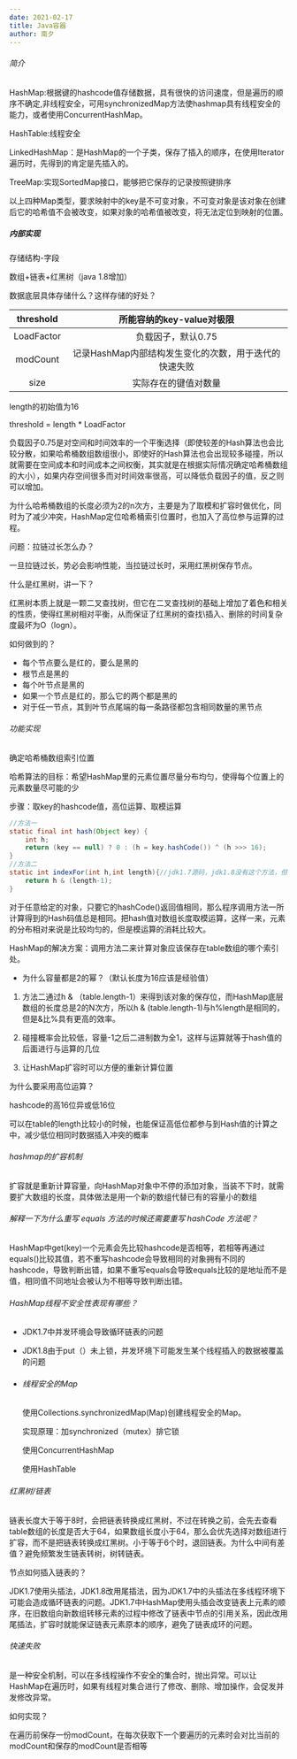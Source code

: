 ```yaml
---
date: 2021-02-17
title: Java容器
author: 南夕
---
```


###### 简介

HashMap:根据键的hashcode值存储数据，具有很快的访问速度，但是遍历的顺序不确定,非线程安全，可用synchronizedMap方法使hashmap具有线程安全的能力，或者使用ConcurrentHashMap。

HashTable:线程安全

LinkedHashMap：是HashMap的一个子类，保存了插入的顺序，在使用Iterator遍历时，先得到的肯定是先插入的。

TreeMap:实现SortedMap接口，能够把它保存的记录按照键排序

以上四种Map类型，要求映射中的key是不可变对象，不可变对象是该对象在创建后它的哈希值不会被改变，如果对象的哈希值被改变，将无法定位到映射的位置。

##### 内部实现

  存储结构-字段

数组+链表+红黑树（java 1.8增加）

数据底层具体存储什么？这样存储的好处？

 

| threshold  |               所能容纳的key-value对极限               |
| :--------: | :---------------------------------------------------: |
| LoadFactor |                  负载因子，默认0.75                   |
|  modCount  | 记录HashMap内部结构发生变化的次数，用于迭代的快速失败 |
|    size    |                 实际存在的键值对数量                  |

length的初始值为16

  threshold = length * LoadFactor

负载因子0.75是对空间和时间效率的一个平衡选择（即使较差的Hash算法也会比较分散，如果哈希桶数组数组很小，即使好的Hash算法也会出现较多碰撞，所以就需要在空间成本和时间成本之间权衡，其实就是在根据实际情况确定哈希桶数组的大小），如果内存空间很多而对时间效率很高，可以降低负载因子的值，反之则可以增加。

为什么哈希桶数组的长度必须为2的n次方，主要是为了取模和扩容时做优化，同时为了减少冲突，HashMap定位哈希桶索引位置时，也加入了高位参与运算的过程。

问题：拉链过长怎么办？

一旦拉链过长，势必会影响性能，当拉链过长时，采用红黑树保存节点。

什么是红黑树，讲一下？

红黑树本质上就是一颗二叉查找树，但它在二叉查找树的基础上增加了着色和相关的性质，使得红黑树相对平衡，从而保证了红黑树的查找\插入、删除的时间复杂度最坏为O（logn）。

如何做到的？

- 每个节点要么是红的，要么是黑的
- 根节点是黑的
- 每个叶节点是黑的
- 如果一个节点是红的，那么它的两个都是黑的
- 对于任一节点，其到叶节点尾端的每一条路径都包含相同数量的黑节点

###### 功能实现

确定哈希桶数组索引位置

哈希算法的目标：希望HashMap里的元素位置尽量分布均匀，使得每个位置上的元素数量尽可能的少

步骤：取key的hashcode值，高位运算、取模运算

```java
//方法一
static final int hash(Object key) {
    int h;
    return (key == null) ? 0 : (h = key.hashCode()) ^ (h >>> 16);
}
//方法二
static int indexFor(int h,int length){//jdk1.7源码，jdk1.8没有这个方法，但实现原理是一样的
    return h & (length-1);
}
```

对于任意给定的对象，只要它的hashCode()返回值相同，那么程序调用方法一所计算得到的Hash码值总是相同。把hash值对数组长度取模运算，这样一来，元素的分布相对来说是比较均匀的，但是模运算的消耗比较大。

HashMap的解决方案：调用方法二来计算对象应该保存在table数组的哪个索引处。

- 为什么容量都是2的幂？（默认长度为16应该是经验值）

1. 方法二通过h & （table.length-1）来得到该对象的保存位，而HashMap底层数组的长度总是2的N次方，所以h & (table.length-1)与h%length是相同的，但是&比%具有更高的效率。

2. 碰撞概率会比较低，容量-1之后二进制数为全1，这样与运算就等于hash值的后面进行与运算的几位
3. 让HashMap扩容时可以方便的重新计算位置

为什么要采用高位运算？

hashcode的高16位异或低16位

可以在table的length比较小的时候，也能保证高低位都参与到Hash值的计算之中，减少低位相同时数据插入冲突的概率

###### hashmap的扩容机制

扩容就是重新计算容量，向HashMap对象中不停的添加对象，当装不下时，就需要扩大数组的长度，具体做法是用一个新的数组代替已有的容量小的数组

###### 解释一下为什么重写 equals 方法的时候还需要重写 hashCode 方法呢？

HashMap中get(key)一个元素会先比较hashcode是否相等，若相等再通过equals()比较其值，若不重写hashcode会导致相同的对象拥有不同的hashcode，导致判断出错，如果不重写equals会导致equals比较的是地址而不是值，相同值不同地址会被认为不相等导致判断出错。

###### HashMap线程不安全性表现有哪些？

- JDK1.7中并发环境会导致循环链表的问题

- JDK1.8由于put（）未上锁，并发环境下可能发生某个线程插入的数据被覆盖的问题

- ###### 线程安全的Map

  使用Collections.synchronizedMap(Map)创建线程安全的Map。

  实现原理：加synchronized（mutex）排它锁

  使用ConcurrentHashMap

  使用HashTable

###### 红黑树/链表

链表长度大于等于8时，会把链表转换成红黑树，不过在转换之前，会先去查看table数组的长度是否大于64，如果数组长度小于64，那么会优先选择对数组进行扩容，而不是把链表转换成红黑树。小于等于6个时，退回链表。为什么中间有差值？避免频繁发生链表转树，树转链表。

节点如何插入链表的？

JDK1.7使用头插法，JDK1.8改用尾插法，因为JDK1.7中的头插法在多线程环境下可能会造成循环链表的问题。JDK1.7中HashMap使用头插会改变链表上元素的顺序，在旧数组向新数组转移元素的过程中修改了链表中节点的引用关系，因此改用尾插法，扩容时就能保证链表元素原本的顺序，避免了链表成环的问题。

###### 快速失败

是一种安全机制，可以在多线程操作不安全的集合时，抛出异常。可以让HashMap在遍历时，如果有线程对集合进行了修改、删除、增加操作，会促发并发修改异常。

如何实现？

在遍历前保存一份modCount，在每次获取下一个要遍历的元素时会对比当前的modCount和保存的modCount是否相等

